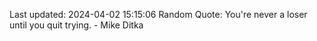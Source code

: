 Last updated: 2024-04-02 15:15:06
Random Quote: You're never a loser until you quit trying. - Mike Ditka